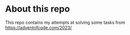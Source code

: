 # About this repo
This repo contains my attempts at solving some tasks from https://adventofcode.com/2023/
